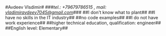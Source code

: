 #Avdeev Vlsdimir#
###*tel.: +79679786515 , mail: vladimiravdeev7045@gmail.com*###
##I don't know what to plant##
##I have no skills in the IT industry##
##no code examples##
##I do not have work experience##
##higher technical education, qualification: engineer##
##English level: Elementary##